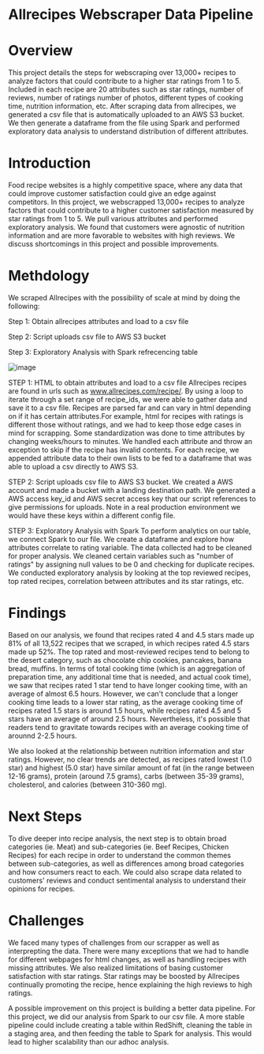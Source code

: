 # Allrecipes Webscraper Data Pipeline

# Overview
This project details the steps for webscraping over 13,000+ recipes to analyze factors that could contribute to a higher star ratings from 1 to 5. Included in each recipe are 20 attributes such as star ratings, number of reviews, number of ratings number of photos, different types of cooking time, nutrition information, etc. After scraping data from allrecipes, we generated a csv file that is automatically uploaded to an AWS S3 bucket. We then generate a dataframe from the file using Spark and performed exploratory data analysis to understand distribution of different attributes.

# Introduction
Food recipe websites is a highly competitive space, where any data that could improve customer satisfaction could give an edge against competitors. In this project, we webscrapped 13,000+ recipes to analyze factors that could contribute to a higher customer satisfaction measured by star ratings from 1 to 5. We pull various attributes and performed exploratory analysis. We found that customers were agnostic of nutrition information and are more favorable to websites with high reviews. We discuss shortcomings in this project and possible improvements.

# Methdology
We scraped Allrecipes with the possibility of scale at mind by doing the following:

Step 1: Obtain allrecipes attributes and load to a csv file

Step 2: Script uploads csv file to AWS S3 bucket 

Step 3: Exploratory Analysis with Spark refrecencing table

![image](https://user-images.githubusercontent.com/77939423/160414750-143e899d-f307-4a64-ae54-90b713e995be.png)

STEP 1: HTML to obtain attributes and load to a csv file Allrecipes recipes are found in urls such as www.allrecipes.com/recipe/. By using a loop to iterate through a set range of recipe_ids, we were able to gather data and save it to a csv file. Recipes are parsed far and can vary in html depending on if it has certain attributes.For example, html for recipes with ratings is different those without ratings, and we had to keep those edge cases in mind for scrapping. Some standardization was done to time attributes by changing weeks/hours to minutes. We handled each attribute and throw an exception to skip if the recipe has invalid contents. For each recipe, we appended attribute data to their own lists to be fed to a dataframe that was able to upload a csv directly to AWS S3.

STEP 2: Script uploads csv file to AWS S3 bucket. We created a AWS account and made a bucket with a landing destination path. We generated a AWS access key_id and AWS secret access key that our script references to give permissions for uploads. Note in a real production environment we would have these keys within a different config file.

STEP 3: Exploratory Analysis with Spark To perform analytics on our table, we connect Spark to our file. We create a dataframe and explore how attributes correlate to rating variable. The data collected had to be cleaned for proper analysis. We cleaned certain variables such as "number of ratings" by assigning null values to be 0 and checking for duplicate recipes. We conducted exploratory analysis by looking at the top reviewed recipes, top rated recipes, correlation between attributes and its star ratings, etc. 

# Findings
Based on our analysis, we found that recipes rated 4 and 4.5 stars made up 81% of all 13,522 recipes that we scraped, in which recipes rated 4.5 stars made up 52%. The top rated and most-reviewed recipes tend to belong to the desert category, such as chocolate chip cookies, pancakes, banana bread, muffins. In terms of total cooking time (which is an aggregation of preparation time, any additional time that is needed, and actual cook time), we saw that recipes rated 1 star tend to have longer cooking time, with an average of almost 6.5 hours. However, we can't conclude that a longer cooking time leads to a lower star rating, as the average cooking time of recipes rated 1.5 stars is around 1.5 hours, while recipes rated 4.5 and 5 stars have an average of around 2.5 hours. Nevertheless, it's possible that readers tend to gravitate towards recipes with an average cooking time of arounnd 2-2.5 hours.

We also looked at the relationship between nutrition information and star ratings. However, no clear trends are detected, as recipes rated lowest (1.0 star) and highest (5.0 star) have similar amount of fat (in the range between 12-16 grams), protein (around 7.5 grams), carbs (between 35-39 grams), cholesterol, and calories (between 310-360 mg).

# Next Steps
To dive deeper into recipe analysis, the next step is to obtain broad categories (ie. Meat) and sub-categories (ie. Beef Recipes, Chicken Recipes) for each recipe in order to understand the common themes between sub-categories, as well as differences among broad categories and how consumers react to each. We could also scrape data related to customers' reviews and conduct sentimental analysis to understand their opinions for recipes.

# Challenges
We faced many types of challenges from our scrapper as well as interprepting the data. There were many exceptions that we had to handle for different webpages for html changes, as well as handling recipes with missing attributes. We also realized limitations of basing customer satisfaction with star ratings. Star ratings may be boosted by Allrecipes continually promoting the recipe, hence explaining the high reviews to high ratings.

A possible improvement on this project is building a better data pipeline. For this project, we did our analysis from Spark to our csv file. A more stable pipeline could include creating a table within RedShift, cleaning the table in a staging area, and then feeding the table to Spark for analysis. This would lead to higher scalability than our adhoc analysis.
